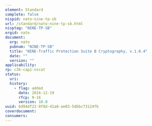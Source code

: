 ```yaml
---
element: Standard
complete: false
nispid: nato-nine-tp-sb
url: /standard/nato-nine-tp-sb.html
nisptag: "NINE-TP-SB"
orgid: nato
document:
  org: nato
  pubnum: "NINE-TP-SB"
  title: "NINE-Traffic Protection Suite B Cryptography, v.1.0.4"
  date: ""
  version: ""
applicability:
rp: c3b-cap1-nscat
status:
  uri: 
  history: 
    - flag: added
      date: 2016-12-19
      rfcp: 9-16
      version: 10.0
uuid: 6d94df22-0f8d-41a8-ae03-5dbbc73124fb
coverdocument:
consumers:
---
```

